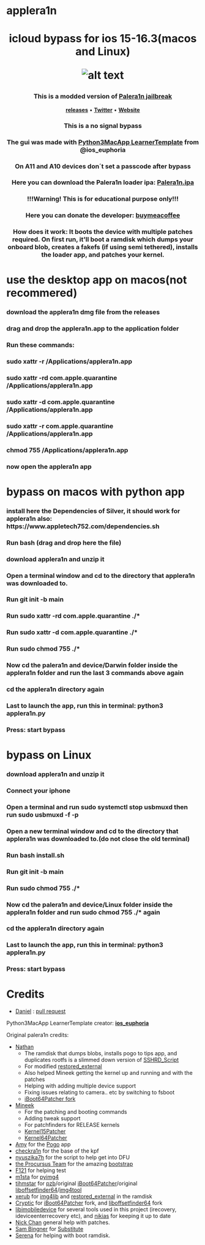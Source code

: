 # applera1n
<h1 align="center">
    <p>icloud bypass for ios 15-16.3(macos and Linux)</p>


![alt text](https://github.com/Laurin226/applera1n_bypass/blob/main/demoing.png)

</h1>
<h3 align="center">This is a modded version of    <strong><a href="https://github.com/palera1n/palera1n">Palera1n jailbreak</a></strong></h3>
<p align="center">
    <strong><a href="https://github.com/Hackt1vator/applera1n/releases/">releases</a></strong>
    •
    <strong><a href="https://twitter.com/hackt1vator">Twitter</a></strong>
    •
    <strong><a   href="https://applera1n.github.io">Website</a></strong>
<h3 align="center">This is a no signal bypass</h3>
<h3 align="center">The gui was made with <strong><a href="https://github.com/bartektenDev/Python3MacApp-LearnerTemplate">Python3MacApp LearnerTemplate</a></strong> from @ios_euphoria </h3>
<h3 align="center">On A11 and A10 devices don´t set a passcode after bypass</h3>
<h3 align="center">Here you can download the Palera1n loader ipa: <strong><a href="https://nightly.link/palera1n/loader/workflows/build/main/palera1n.zip">Palera1n.ipa</a></strong></h3>
<h3 align="center">!!!Warning! This is for educational purpose only!!!</h3>
<h3 align="center">Here you can donate the developer: <strong><a href="https://www.buymeacoffee.com/Hacktivator">buymeacoffee</a></strong></h3>
<h3 align="center">How does it work: It boots the device with multiple patches required. On first run, it'll boot a ramdisk which dumps your onboard blob, creates a fakefs (if using semi tethered), installs the loader app, and patches your kernel. </h3>

# use the desktop app on macos(not recommered)

<h3 align"center"><h3 align"center"><h3 align"center"><h3 align"center"><h3 align"center"><h3 align"center"><h3 align"center"><h3 align"center">download the applera1n dmg file from the releases
<h3 align"center"><h3 align"center"><h3 align"center"><h3 align"center"><h3 align"center"><h3 align"center"><h3 align"center">drag and drop the applera1n.app to the application folder
<h3 align"center"><h3 align"center"><h3 align"center"><h3 align"center"><h3 align"center"><h3 align"center">Run these commands:
<h3 align"center"><h3 align"center"><h3 align"center"><h3 align"center"><h3 align"center">sudo xattr -r /Applications/applera1n.app
<h3 align"center"><h3 align"center"><h3 align"center"><h3 align"center">sudo xattr -rd com.apple.quarantine /Applications/applera1n.app
<h3 align"center"><h3 align"center"><h3 align"center">sudo xattr -d com.apple.quarantine /Applications/applera1n.app
<h3 align"center"><h3 align"center">sudo xattr -r com.apple.quarantine /Applications/applera1n.app
<h3 align"center">chmod 755 /Applications/applera1n.app
<h3 align"center">now open the applera1n app


# bypass on macos with python app

<h3 align"center">install here the Dependencies of Silver, it should work for applera1n also: https://www.appletech752.com/dependencies.sh
<h3 align"center">Run bash (drag and drop here the file)
<h3 align"center">download applera1n and unzip it
<h3 align"center">Open a terminal window and cd to the directory that applera1n was downloaded to.
<h3 align"center">Run git init -b main
<h3 align"center">Run sudo xattr -rd com.apple.quarantine ./*
<h3 align"center">Run sudo xattr -d com.apple.quarantine ./*
<h3 align"center">Run sudo chmod 755 ./*
<h3 align"center">Now cd the palera1n and device/Darwin folder inside the applera1n folder and run the last 3 commands above again
<h3 align"center">cd the applera1n directory again
<h3 align"center">Last to launch the app, run this in terminal:
python3 applera1n.py
<h3 align"center">Press: start bypass

# bypass on Linux

<h3 align"center">download applera1n and unzip it
<h3 align"center">Connect your iphone
<h3 align"center">Open a terminal and run sudo systemctl stop usbmuxd then run sudo usbmuxd -f -p
<h3 align"center">Open a new terminal window and cd to the directory that applera1n was downloaded to.(do not close the old terminal)
<h3 align"center">Run bash install.sh
<h3 align"center">Run git init -b main
<h3 align"center">Run sudo chmod 755 ./*
<h3 align"center">Now cd the palera1n and device/Linux folder inside the applera1n folder and run sudo chmod 755 ./* again
<h3 align"center">cd the applera1n directory again
<h3 align"center">Last to launch the app, run this in terminal:
python3 applera1n.py
<h3 align"center">Press: start bypass


# Credits
- [Daniel](https://github.com/DsSoft-Byte)
: [pull request](https://github.com/Hackt1vator/applera1n/commit/6724fdf5c2261432a95276de1039317b1f774c05)

Python3MacApp LearnerTemplate creator: 
<strong><a href="https://github.com/bartektenDev">ios_euphoria</a></strong>

Original palera1n credits:
- [Nathan](https://github.com/verygenericname)
    - The ramdisk that dumps blobs, installs pogo to tips app, and duplicates rootfs is a slimmed down version of [SSHRD_Script](https://github.com/verygenericname/SSHRD_Script)
    - For modified [restored_external](https://github.com/verygenericname/sshrd_SSHRD_Script)
    - Also helped Mineek getting the kernel up and running and with the patches
    - Helping with adding multiple device support
    - Fixing issues relating to camera.. etc by switching to fsboot
    - [iBoot64Patcher fork](https://github.com/verygenericname/iBoot64Patcher)
- [Mineek](https://github.com/mineek)
    - For the patching and booting commands
    - Adding tweak support
    - For patchfinders for RELEASE kernels
    - [Kernel15Patcher](https://github.com/mineek/PongoOS/tree/iOS15/checkra1n/Kernel15Patcher)
    - [Kernel64Patcher](https://github.com/mineek/Kernel64Patcher)
- [Amy](https://github.com/elihwyma) for the [Pogo](https://github.com/elihwyma/Pogo) app
- [checkra1n](https://github.com/checkra1n) for the base of the kpf
- [nyuszika7h](https://github.com/nyuszika7h) for the script to help get into DFU
- [the Procursus Team](https://github.com/ProcursusTeam) for the amazing [bootstrap](https://github.com/ProcursusTeam/Procursus)
- [F121](https://github.com/F121Live) for helping test
- [m1sta](https://github.com/m1stadev) for [pyimg4](https://github.com/m1stadev/PyIMG4)
- [tihmstar](https://github.com/tihmstar) for [pzb](https://github.com/tihmstar/partialZipBrowser)/original [iBoot64Patcher](https://github.com/tihmstar/iBoot64Patcher)/original [liboffsetfinder64](https://github.com/tihmstar/liboffsetfinder64)/[img4tool](https://github.com/tihmstar/img4tool)
- [xerub](https://github.com/xerub) for [img4lib](https://github.com/xerub/img4lib) and [restored_external](https://github.com/xerub/sshrd) in the ramdisk
- [Cryptic](https://github.com/Cryptiiiic) for [iBoot64Patcher](https://github.com/Cryptiiiic/iBoot64Patcher) fork, and [liboffsetfinder64](https://github.com/Cryptiiiic/liboffsetfinder64) fork
- [libimobiledevice](https://github.com/libimobiledevice) for several tools used in this project (irecovery, ideviceenterrecovery etc), and [nikias](https://github.com/nikias) for keeping it up to date
- [Nick Chan](https://github.com/asdfugil) general help with patches.
- [Sam Bingner](https://github.com/sbingner) for [Substitute](https://github.com/sbingner/substitute)
- [Serena](https://github.com/SerenaKit) for helping with boot ramdisk.
</p>

